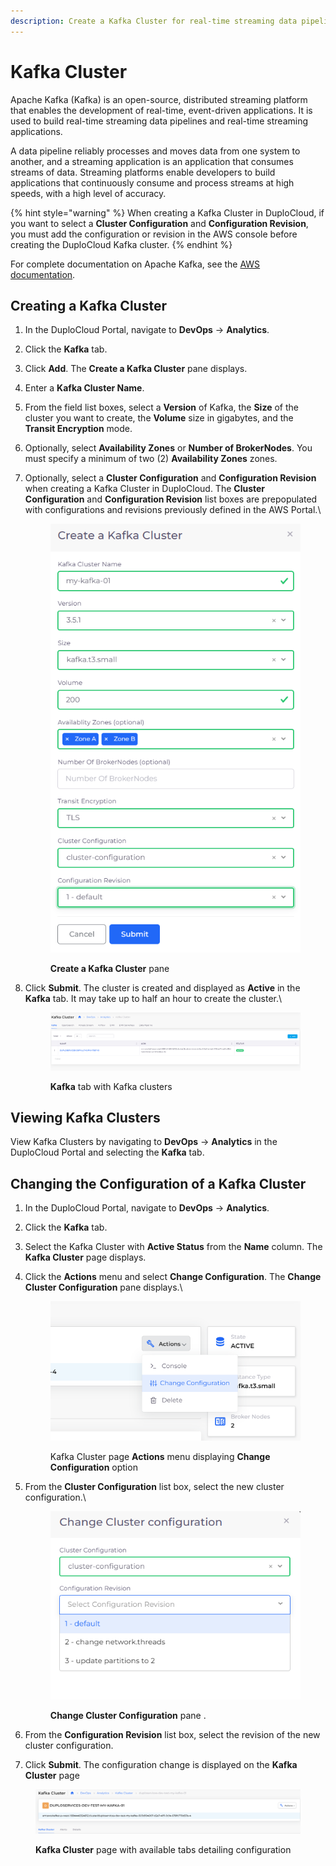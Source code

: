 ```yaml
---
description: Create a Kafka Cluster for real-time streaming data pipelines and apps
---
```


# Kafka Cluster

Apache Kafka (Kafka) is an open-source, distributed streaming platform that enables the development of real-time, event-driven applications. It is used to build real-time streaming data pipelines and real-time streaming applications.&#x20;

A data pipeline reliably processes and moves data from one system to another, and a streaming application is an application that consumes streams of data. Streaming platforms enable developers to build applications that continuously consume and process streams at high speeds, with a high level of accuracy.

{% hint style="warning" %}
When creating a Kafka Cluster in DuploCloud, if you want to select a **Cluster Configuration** and **Configuration Revision**, you must add the configuration or revision in the AWS console before creating the DuploCloud Kafka cluster.&#x20;
{% endhint %}

For complete documentation on Apache Kafka, see the [AWS documentation](https://docs.aws.amazon.com/msk/latest/developerguide/what-is-msk.html).

## Creating a Kafka Cluster

1. In the DuploCloud Portal, navigate to **DevOps** -> **Analytics**.
2. Click the **Kafka** tab.
3. Click **Add**. The **Create a Kafka Cluster** pane displays.
4. Enter a **Kafka Cluster Name**.
5. From the field list boxes, select a **Version** of Kafka, the **Size** of the cluster you want to create, the **Volume** size in gigabytes, and the **Transit Encryption** mode.&#x20;
6. Optionally, select **Availability Zones** or **Number of BrokerNodes**. You must specify a minimum of two (2) **Availability Zones** zones.&#x20;
7.  Optionally, select a **Cluster Configuration** and **Configuration Revision** when creating a Kafka Cluster in DuploCloud. The **Cluster Configuration** and **Configuration Revision** list boxes are prepopulated with configurations and revisions previously defined in the AWS Portal.\


    <div align="left">

    <figure><img src="../../.gitbook/assets/kafka_Prereq1 (2).png" alt=""><figcaption><p><strong>Create a Kafka Cluster</strong> pane<br></p></figcaption></figure>

    </div>
8.  Click **Submit**. The cluster is created and displayed as **Active** in the **Kafka** tab. It may take up to half an hour to create the cluster.\


    <div align="left">

    <figure><img src="../../.gitbook/assets/k2.png" alt=""><figcaption><p><strong>Kafka</strong> tab with Kafka clusters<br></p></figcaption></figure>

    </div>

## Viewing Kafka Clusters

View Kafka Clusters by navigating to **DevOps** -> **Analytics** in the DuploCloud Portal and selecting the **Kafka** tab.

## Changing the Configuration of a Kafka Cluster

1. In the DuploCloud Portal, navigate to **DevOps** -> **Analytics**.
2. Click the **Kafka** tab.&#x20;
3. Select the Kafka Cluster with **Active Status** from the **Name** column. The **Kafka Cluster** page displays.&#x20;
4.  Click the **Actions** menu and select **Change Configuration**. The **Change Cluster Configuration** pane displays.\


    <figure><img src="../../.gitbook/assets/kafka_Prereq2.png" alt=""><figcaption><p>Kafka Cluster page <strong>Actions</strong> menu displaying <strong>Change Configuration</strong> option</p></figcaption></figure>


5.  From the **Cluster Configuration** list box, select the new cluster configuration.\


    <figure><img src="../../.gitbook/assets/kafka_Prereq3.png" alt=""><figcaption><p><strong>Change Cluster Configuration</strong> pane .</p></figcaption></figure>


6. From the **Configuration Revision** list box, select the revision of the new cluster configuration.
7. Click **Submit**. The configuration change is displayed on the **Kafka Cluster** page

<figure><img src="../../.gitbook/assets/kafka_Prereq4.png" alt=""><figcaption><p><strong>Kafka Cluster</strong> page with available tabs detailing configuration</p></figcaption></figure>
